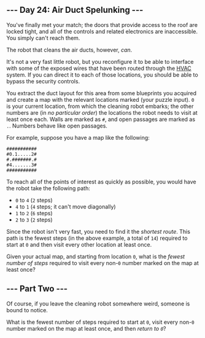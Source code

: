 ﻿
## --- Day 24: Air Duct Spelunking ---

You've finally met your match; the doors that provide access to the roof are locked tight, and all of the controls and related electronics are inaccessible. You simply can't reach them.

The robot that cleans the air ducts, however,  _can_.

It's not a very fast  little robot, but you reconfigure it to be able to interface with some of the exposed wires that have been routed through the  [HVAC](https://en.wikipedia.org/wiki/HVAC)  system. If you can direct it to each of those locations, you should be able to bypass the security controls.

You extract the duct layout for this area from some blueprints you acquired and create a map with the relevant locations marked (your puzzle input).  `0`  is your current location, from which the cleaning robot embarks; the other numbers are (in  _no particular order_) the locations the robot needs to visit at least once each. Walls are marked as  `#`, and open passages are marked as  `.`. Numbers behave like open passages.

For example, suppose you have a map like the following:

```
###########
#0.1.....2#
#.#######.#
#4.......3#
###########

```

To reach all of the points of interest as quickly as possible, you would have the robot take the following path:

-   `0`  to  `4`  (`2`  steps)
-   `4`  to  `1`  (`4`  steps; it can't move diagonally)
-   `1`  to  `2`  (`6`  steps)
-   `2`  to  `3`  (`2`  steps)

Since the robot isn't very fast, you need to find it the  _shortest route_. This path is the fewest steps (in the above example, a total of  `14`) required to start at  `0`  and then visit every other location at least once.

Given your actual map, and starting from location  `0`, what is the  _fewest number of steps_  required to visit every non-`0`  number marked on the map at least once?

## --- Part Two ---

Of course, if you leave the cleaning robot somewhere weird, someone is bound to notice.

What is the fewest number of steps required to start at  `0`, visit every non-`0`  number marked on the map at least once, and then  _return to  `0`_?